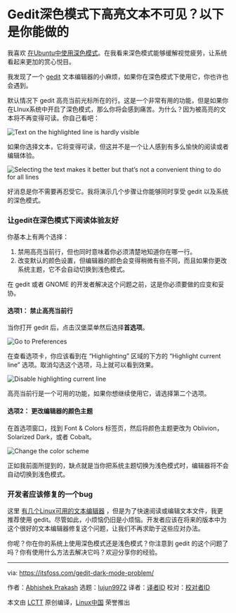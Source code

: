 [#]: collector: "lujun9972"
[#]: translator: "void-mori "
[#]: reviewer: " "
[#]: publisher: " "
[#]: url: " "
[#]: subject: "Highlighted Text Not Visible in gedit in Dark Mode? Here’s What You Can Do"
[#]: via: "https://itsfoss.com/gedit-dark-mode-problem/"
[#]: author: "Abhishek Prakash https://itsfoss.com/author/abhishek/"

Gedit深色模式下高亮文本不可见？以下是你能做的
======

我喜欢 [在Ubuntu中使用深色模式][1]。在我看来深色模式能够缓解视觉疲劳，让系统看起来更加的赏心悦目。

我发现了一个 [gedit][2] 文本编辑器的小麻烦，如果你在深色模式下使用它，你也许也会遇到。

默认情况下 gedit 高亮当前光标所在的行。这是一个非常有用的功能，但是如果你在LInux系统中开启了深色模式，那么你将会感到痛苦。为什么？因为被高亮的文本将不再变得可读。你自己看吧：

![Text on the highlighted line is hardly visible][3]

如果你选择文本，它将变得可读，但这并不是一个让人感到有多么愉快的阅读或者编辑体验。

![Selecting the text makes it better but that’s not a convenient thing to do for all lines][4]

好消息是你不需要再忍受它。我将演示几个步骤让你能够同时享受 gedit 以及系统的深色模式。

### 让gedit在深色模式下阅读体验友好

你基本上有两个选择：

  1. 禁用高亮当前行，但也同时意味着你必须清楚地知道你在哪一行。
  2. 改变默认的颜色设置，但编辑器的颜色会变得稍微有些不同，而且如果你更改系统主题，它不会自动切换到浅色模式。



在 gedit 或者 GNOME 的开发者解决这个问题之前，这是你必须要做的应变和妥协。

#### 选项1： 禁止高亮当前行

当你打开 gedit 后，点击汉堡菜单然后选择**首选项**。

![Go to Preferences][5]

在查看选项卡，你应该看到在 “Highlighting” 区域的下方的 “Highlight current line” 选项。取消勾选这个选项，马上就可以看到效果。

![Disable highlighting current line][6]

高亮当前行是一个可用的功能，如果你想继续使用它，请选择第二个选项。

#### 选项2： 更改编辑器的颜色主题

在首选项窗口，找到 Font &amp; Colors 标签页，然后将颜色主题更改为 Oblivion，Solarized Dark，或者 Cobalt。

![Change the color scheme][7]

正如我前面所提到的，缺点就是当你把系统主题切换为浅色模式时，编辑器将不会自动切换到浅色模式。

### 开发者应该修复的一个bug

这里 [有几个Linux可用的文本编辑器][8] ，但是为了快速阅读或编辑文本文件，我更推荐使用 gedit。尽管如此，小烦恼仍旧是小烦恼。开发者应该在将来的版本中为这个很好的文本编辑器修复这个问题，让我们不再求助于这些应对办法。

你呢？你在你的系统上使用深色模式还是浅色模式？你注意到 gedit 的这个问题了吗？你有使用什么方法去解决它吗？欢迎分享你的经验。

--------------------------------------------------------------------------------

via: https://itsfoss.com/gedit-dark-mode-problem/

作者：[Abhishek Prakash][a]
选题：[lujun9972][b]
译者：[译者ID](https://github.com/译者ID)
校对：[校对者ID](https://github.com/校对者ID)

本文由 [LCTT](https://github.com/LCTT/TranslateProject) 原创编译，[Linux中国](https://linux.cn/) 荣誉推出

[a]: https://itsfoss.com/author/abhishek/
[b]: https://github.com/lujun9972
[1]: https://itsfoss.com/dark-mode-ubuntu/
[2]: https://wiki.gnome.org/Apps/Gedit
[3]: https://i1.wp.com/itsfoss.com/wp-content/uploads/2021/01/gedit-dark-mode-problem.png?resize=779%2C367&ssl=1
[4]: https://i2.wp.com/itsfoss.com/wp-content/uploads/2021/01/gedit-dark-mode-issue.png?resize=779%2C367&ssl=1
[5]: https://i0.wp.com/itsfoss.com/wp-content/uploads/2021/01/gedit-preference.jpg?resize=777%2C527&ssl=1
[6]: https://i0.wp.com/itsfoss.com/wp-content/uploads/2021/01/disable-highlight-line-gedit.jpg?resize=781%2C530&ssl=1
[7]: https://i2.wp.com/itsfoss.com/wp-content/uploads/2021/01/change-color-scheme-gedit.jpg?resize=785%2C539&ssl=1
[8]: https://itsfoss.com/best-modern-open-source-code-editors-for-linux/

